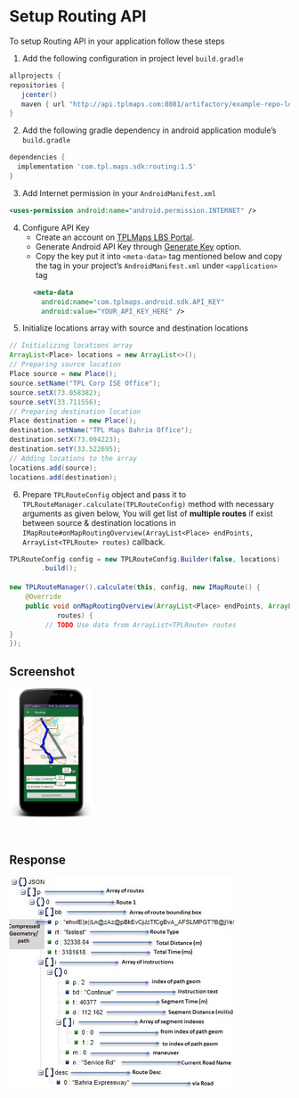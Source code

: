 # Setup Routing API
To setup Routing API in your application follow these steps
1. Add the following configuration in project level `build.gradle`
``` groovy
allprojects {
repositories {
   jcenter()
   maven { url "http://api.tplmaps.com:8081/artifactory/example-repo-local/" }
}
```
2. Add the following gradle dependency in android application module’s `build.gradle`
``` groovy
dependencies {
  implementation 'com.tpl.maps.sdk:routing:1.5'
}
```
3. Add Internet permission in your `AndroidManifest.xml`
``` xml
<uses-permission android:name="android.permission.INTERNET" />
```
4. Configure API Key
   - Create an account on [TPLMaps LBS Portal](https://api.tplmaps.com/apiportal).
   - Generate Android API Key through [Generate Key](https://api.tplmaps.com/apiportal/#/app/key-generation) option.
   - Copy the key put it into `<meta-data>` tag mentioned below and copy the tag in your project’s `AndroidManifest.xml` under `<application>` tag
``` xml
      <meta-data
        android:name="com.tplmaps.android.sdk.API_KEY"
        android:value="YOUR_API_KEY_HERE" />
```
5.	Initialize locations array with source and destination locations
``` java
// Initializing locations array
ArrayList<Place> locations = new ArrayList<>();
// Preparing source location
Place source = new Place();
source.setName("TPL Corp ISE Office");
source.setX(73.058382);
source.setY(33.711556);
// Preparing destination location
Place destination = new Place();
destination.setName("TPL Maps Bahria Office");
destination.setX(73.094223);
destination.setY(33.522695);
// Adding locations to the array
locations.add(source);
locations.add(destination);
```
6.	Prepare `TPLRouteConfig` object and pass it to `TPLRouteManager.calculate(TPLRouteConfig)` method with necessary arguments as given below, You will get list of **multiple routes** if exist between source & destination locations in `IMapRoute#onMapRoutingOverview(ArrayList<Place> endPoints, ArrayList<TPLRoute> routes)` callback.
``` java
TPLRouteConfig config = new TPLRouteConfig.Builder(false, locations)
        .build();

new TPLRouteManager().calculate(this, config, new IMapRoute() {
    @Override
    public void onMapRoutingOverview(ArrayList<Place> endPoints, ArrayList<TPLRoute>
            routes) {
         // TODO Use data from ArrayList<TPLRoute> routes
}
});
```
## Screenshot
<p float="left">
 <img src="/images/screenshots/Routing.png" width="150" />
</p></br>

## Response
![Elaboration](/images/assets/routing-response.jpg?raw=true)
